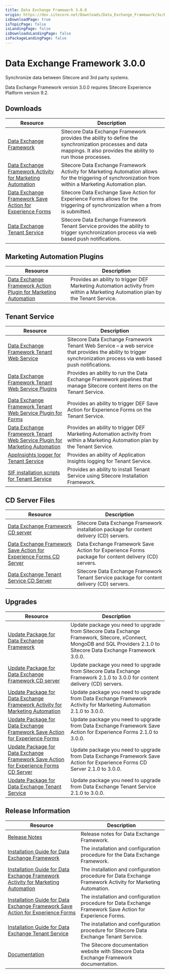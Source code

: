 ```yaml
---
title: Data Exchange Framework 3.0.0
origin: https://dev.sitecore.net/Downloads/Data_Exchange_Framework/3x/Data_Exchange_Framework_300.aspx
isDownloadPage: true
isTopicPage: false
isLandingPage: false
isDownloadsLandingPage: false
isPackageLandingPage: false
---
```


# Data Exchange Framework 3.0.0

Synchronize data between Sitecore and 3rd party systems.

  <Alert variant='warning' mb={4}>
    <AlertIcon />
    Data Exchange Framework version 3.0.0 requires Sitecore Experience Platform version 9.2.
  </Alert>
  

## Downloads

 | Resource | Description |
 | --- | --- |
 | [Data Exchange Framework](https://scdp.blob.core.windows.net/downloads/Data%20Exchange%20Framework/3x/Data%20Exchange%20Framework%20300/Secure/Data%20Exchange%20Framework%203.0.0%20rev.%2001393.zip) | Sitecore Data Exchange Framework provides the ability to define the synchronization processes and data mappings. It also provides the ability to run those processes. |
 | [Data Exchange Framework Activity for Marketing Automation](https://scdp.blob.core.windows.net/downloads/Data%20Exchange%20Framework/3x/Data%20Exchange%20Framework%20300/Secure/Data%20Exchange%20Framework%20Activity%20for%20Marketing%20Automation%203.0.0%20rev.%2001393.zip) | Sitecore Data Exchange Framework Activity for Marketing Automation allows for the triggering of synchronization from within a Marketing Automation plan. |
 | [Data Exchange Framework Save Action for Experience Forms](https://scdp.blob.core.windows.net/downloads/Data%20Exchange%20Framework/3x/Data%20Exchange%20Framework%20300/Secure/Data%20Exchange%20Framework%20Save%20Action%20for%20Experience%20Forms%203.0.0%20rev.%2001393.zip) | Sitecore Data Exchange Save Action for Experience Forms allows for the triggering of synchronization when a from is submitted. |
 | [Data Exchange Tenant Service](https://scdp.blob.core.windows.net/downloads/Data%20Exchange%20Framework/3x/Data%20Exchange%20Framework%20300/Secure/Sitecore%20DataExchange%20TenantService%203.0.0%20rev.%2001393.zip) | Sitecore Data Exchange Framework Tenant Service provides the ability to trigger synchronization process via web based push notifications. |

## Marketing Automation Plugins

 | Resource | Description |
 | --- | --- |
 | [Data Exchange Framework Action Plugin for Marketing Automation](https://scdp.blob.core.windows.net/downloads/Data%20Exchange%20Framework/3x/Data%20Exchange%20Framework%20300/Secure/Sitecore%20Data%20Exchange%20Framework%20Action%20Plugin%20for%20Marketing%20Automation%203.0.0%20rev.%2001393.zip) | Provides an ability to trigger DEF Marketing Automation activity from within a Marketing Automation plan by the Tenant Service. |

## Tenant Service

 | Resource | Description |
 | --- | --- |
 | [Data Exchange Framework Tenant Web Service](https://scdp.blob.core.windows.net/downloads/Data%20Exchange%20Framework/3x/Data%20Exchange%20Framework%20300/Secure/Sitecore%20Data%20Exchange%20Framework%20Tenant%20Web%20Service%203.0.0%20rev.%2001393.scwdp.zip) | Sitecore Data Exchange Framework Tenant Web Service – a web service that provides the ability to trigger synchronization process via web based push notifications. |
 | [Data Exchange Framework Tenant Web Service Plugins](https://scdp.blob.core.windows.net/downloads/Data%20Exchange%20Framework/3x/Data%20Exchange%20Framework%20300/Secure/Sitecore%20Data%20Exchange%20Framework%20Tenant%20Web%20Service%20Plugins%203.0.0%20rev.%2001393.scwdp.zip) | Provides an ability to run the Data Exchange Framework pipelines that manage Sitecore content items on the Tenant Service. |
 | [Data Exchange Framework Tenant Web Service Plugin for Forms](https://scdp.blob.core.windows.net/downloads/Data%20Exchange%20Framework/3x/Data%20Exchange%20Framework%20300/Secure/Sitecore%20Data%20Exchange%20Framework%20Tenant%20Web%20Service%20Plugin%20for%20Forms%203.0.0%20rev.%2001393.scwdp.zip) | Provides an ability to trigger DEF Save Action for Experience Forms on the Tenant Service. |
 | [Data Exchange Framework Tenant Web Service Plugin for Marketing Automation](https://scdp.blob.core.windows.net/downloads/Data%20Exchange%20Framework/3x/Data%20Exchange%20Framework%20300/Secure/Sitecore%20Data%20Exchange%20Framework%20Tenant%20Web%20Service%20Plugin%20for%20MA%203.0.0%20rev.%2001393.scwdp.zip) | Provides an ability to trigger DEF Marketing Automation activity from within a Marketing Automation plan by the Tenant Service. |
 | [AppInsights logger for Tenant Service](https://scdp.blob.core.windows.net/downloads/Data%20Exchange%20Framework/3x/Data%20Exchange%20Framework%20300/Secure/AppInsights%20logger%20for%20Tenant%20Service%203.0.0%20rev.%2001393.scwdp.zip) | Provides an ability of Application Insights logging for Tenant Service. |
 | [SIF installation scripts for Tenant Service](https://scdp.blob.core.windows.net/downloads/Data%20Exchange%20Framework/3x/Data%20Exchange%20Framework%20300/Secure/SIFInstallationScriptsforTenantService.zip) | Provides an ability to install Tenant Service using Sitecore Installation Framework. |

## CD Server Files

 | Resource | Description |
 | --- | --- |
 | [Data Exchange Framework CD server](https://scdp.blob.core.windows.net/downloads/Data%20Exchange%20Framework/3x/Data%20Exchange%20Framework%20300/Secure/Data%20Exchange%20Framework%20CD%20Server%203.0.0%20rev.%2001393.zip) | Sitecore Data Exchange Framework installation package for content delivery (CD) servers. |
 | [Data Exchange Framework Save Action for Experience Forms CD Server](https://scdp.blob.core.windows.net/downloads/Data%20Exchange%20Framework/3x/Data%20Exchange%20Framework%20300/Secure/Data%20Exchange%20Framework%20Save%20Action%20for%20Experience%20Forms%20CD%20Server%203.0.0%20rev.%2001393.zip) | Data Exchange Framework Save Action for Experience Forms package for content delivery (CD) servers. |
 | [Data Exchange Tenant Service CD Server](https://scdp.blob.core.windows.net/downloads/Data%20Exchange%20Framework/3x/Data%20Exchange%20Framework%20300/Secure/Sitecore%20DataExchange%20TenantService%20CD%20Server%203.0.0%20rev.%2001393.zip) | Sitecore Data Exchange Framework Tenant Service package for content delivery (CD) servers. |

## Upgrades

 | Resource | Description |
 | --- | --- |
 | [Update Package for Data Exchange Framework](https://scdp.blob.core.windows.net/downloads/Data%20Exchange%20Framework/3x/Data%20Exchange%20Framework%20300/Secure/Data%20Exchange%20Framework%203.0.0%20rev.%2001393%20(update%20package).update) | Update package you need to upgrade from Sitecore Data Exchange Framework, Sitecore, xConnect, MongoDB and SQL Providers 2.1.0 to Sitecore Data Exchange Framework 3.0.0. |
 | [Update Package for Data Exchange Framework CD server](https://scdp.blob.core.windows.net/downloads/Data%20Exchange%20Framework/3x/Data%20Exchange%20Framework%20300/Secure/Data%20Exchange%20Framework%20CD%20Server%203.0.0%20rev.%2001393%20(update%20package).update) | Update package you need to upgrade from Sitecore Data Exchange Framework 2.1.0 to 3.0.0 for content delivery (CD) servers. |
 | [Update Package for Data Exchange Framework Activity for Marketing Automation](https://scdp.blob.core.windows.net/downloads/Data%20Exchange%20Framework/3x/Data%20Exchange%20Framework%20300/Secure/Data%20Exchange%20Framework%20Activity%20for%20Marketing%20Automation%20(update%20package)%203.0.0%20rev.%2001393.update) | Update package you need to upgrade from Data Exchange Framework Activity for Marketing Automation 2.1.0 to 3.0.0. |
 | [Update Package for Data Exchange Framework Save Action for Experience Forms](https://scdp.blob.core.windows.net/downloads/Data%20Exchange%20Framework/3x/Data%20Exchange%20Framework%20300/Secure/Data%20Exchange%20Framework%20Save%20Action%20for%20Experience%20Forms%20(update%20package)%203.0.0%20rev.%2001393.update) | Update package you need to upgrade from Data Exchange Framework Save Action for Experience Forms 2.1.0 to 3.0.0. |
 | [Update Package for Data Exchange Framework Save Action for Experience Forms CD Server](https://scdp.blob.core.windows.net/downloads/Data%20Exchange%20Framework/3x/Data%20Exchange%20Framework%20300/Secure/Data%20Exchange%20Framework%20Save%20Action%20for%20Experience%20Forms%20CD%20Server%20(update%20package)%203.0.0%20rev.%2001393.update) | Update package you need to upgrade from Data Exchange Framework Save Action for Experience Forms CD Server 2.1.0 to 3.0.0. |
 | [Update Package for Data Exchange Tenant Service](https://scdp.blob.core.windows.net/downloads/Data%20Exchange%20Framework/3x/Data%20Exchange%20Framework%20300/Secure/Sitecore%20DataExchange%20TenantService%20(update%20package)%203.0.0%20rev.%2001393.update) | Update package you need to upgrade from Data Exchange Tenant Service 2.1.0 to 3.0.0. |

## Release Information

 | Resource | Description |
 | --- | --- |
 | [Release Notes](/downloads/Data_Exchange_Framework/3x/Data_Exchange_Framework_300/Release_Notes) | Release notes for Data Exchange Framework. |
 | [Installation Guide for Data Exchange Framework](https://scdp.blob.core.windows.net/downloads/Data%20Exchange%20Framework/3x/Data%20Exchange%20Framework%20300/Secure/Data_Exchange_Framework_3_0_Installation_Guide-en.pdf) | The installation and configuration procedure for the Data Exchange Framework. |
 | [Installation Guide for Data Exchange Framework Activity for Marketing Automation](https://scdp.blob.core.windows.net/downloads/Data%20Exchange%20Framework/3x/Data%20Exchange%20Framework%20300/Secure/Data_Exchange_Framework_3_0_Activity_for_Marketing-en.pdf) | The installation and configuration procedure for Data Exchange Framework Activity for Marketing Automation. |
 | [Installation Guide for Data Exchange Framework Save Action for Experience Forms](https://scdp.blob.core.windows.net/downloads/Data%20Exchange%20Framework/3x/Data%20Exchange%20Framework%20300/Secure/Data_Exchange_Framework_Save_Action_for_Experience-en.pdf) | The installation and configuration procedure for Data Exchange Framework Save Action for Experience Forms. |
 | [Installation Guide for Data Exchange Tenant Service](https://scdp.blob.core.windows.net/downloads/Data%20Exchange%20Framework/3x/Data%20Exchange%20Framework%20300/Secure/Data_Exchange_Framework_Tenant_Service_3_0_Install-en.pdf) | The installation and configuration procedure for Sitecore Data Exchange Tenant Service. |
 | [Documentation](https://doc.sitecore.com/developers/def/30/data-exchange-framework/en/index-en.html) | The Sitecore documentation website with Sitecore Data Exchange Framework documentation. |